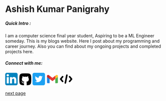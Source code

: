 # Ashish Kumar Panigrahy
##### Quick Intro :
I am a computer science final year student, Aspiring to be a ML Engineer someday. This is my blogs website. Here I post about my programming and career journey. Also you can find about my ongoing projects and completed projects here. 

##### Connect with me:
[<img src="./linkedin.png" alt="linkedin" width="40">](https://linkedin.com/in/akpdata)
<img src="./github.png" alt="github" width="40" href="https://github.com/ashish-hacker">
<img src="./twitter.png" alt="twitter" width="40" href="https://twitter.com/i_m_ashish___">
<img src="./gmail_icon.png" alt="mail" width="40" href="mailto:akpanigrahy26@gmail.com"> 
<img src="./lit.png" alt="leetcode" width="40" href="https://leetcode.com/litAshish">





[next page](./blog1.md)

